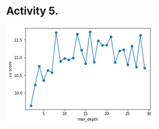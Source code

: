 # Activity 5.


 ![(Fig 2)](https://github.com/AdrianMoPe/Tecnicas-de-Aprendizaje-Automatico/blob/master/Activity_4/Images/Fig2.png)
 
  
